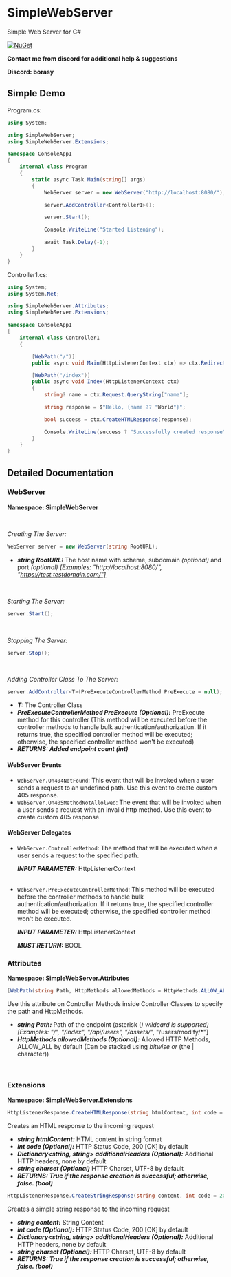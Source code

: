 # SimpleWebServer

Simple Web Server for C#

[![NuGet](https://img.shields.io/nuget/v/SimpleWebServer.svg?label=NuGet)](https://nuget.org/packages/SimpleWebServer)

**Contact me from discord for additional help & suggestions**

**Discord: borasy**

## Simple Demo

Program.cs:

```csharp
using System;

using SimpleWebServer;
using SimpleWebServer.Extensions;

namespace ConsoleApp1
{
    internal class Program
    {
        static async Task Main(string[] args)
        {
            WebServer server = new WebServer("http://localhost:8080/");

            server.AddController<Controller1>();

            server.Start();

            Console.WriteLine("Started Listening");

            await Task.Delay(-1);
        }
    }
}
```

Controller1.cs:

```csharp
using System;
using System.Net;

using SimpleWebServer.Attributes;
using SimpleWebServer.Extensions;

namespace ConsoleApp1
{
    internal class Controller1
    {

        [WebPath("/")]
        public async void Main(HttpListenerContext ctx) => ctx.Redirect("/index");

        [WebPath("/index")]
        public async void Index(HttpListenerContext ctx)
        {
            string? name = ctx.Request.QueryString["name"];

            string response = $"Hello, {name ?? "World"}";

            bool success = ctx.CreateHTMLResponse(response);

            Console.WriteLine(success ? "Successfully created response" : "An error occured while creating response");
        }
    }
}
```

## Detailed Documentation

### WebServer
**Namespace: SimpleWebServer**

<br>

*Creating The Server:*

```csharp
WebServer server = new WebServer(string RootURL);
```

* ***string RootURL:*** The host name with scheme, subdomain *(optional)* and port *(optional)* *[Examples: "http://localhost:8080/", "https://test.testdomain.com/"]*

<br>

*Starting The Server:*

```csharp
server.Start();
```

<br>

*Stopping The Server:*

```csharp
server.Stop();
```

<br>

*Adding Controller Class To The Server:*

```csharp
server.AddController<T>(PreExecuteControllerMethod PreExecute = null);
```

* ***T:*** The Controller Class
* ***PreExecuteControllerMethod PreExecute (Optional):*** PreExecute method for this controller (This method will be executed before the controller methods to handle bulk authentication/authorization. If it returns true, the specified controller method will be executed; otherwise, the specified controller method won't be executed)
  <br>
* ***RETURNS: Added endpoint count (int)***
  <br>

#### WebServer Events

* `WebServer.On404NotFound`: This event that will be invoked when a user sends a request to an undefined path. Use this event to create custom 405 response.
  <br>
* `WebServer.On405MethodNotAllolwed`: The event that will be invoked when a user sends a request with an invalid http method. Use this event to create custom 405 response.
  <br>

#### WebServer Delegates

* `WebServer.ControllerMethod`: The method that will be executed when a user sends a request to the specified path.

  ***INPUT PARAMETER:*** HttpListenerContext
  <br>
  <br>

* `WebServer.PreExecuteControllerMethod`: This method will be executed before the controller methods to handle bulk authentication/authorization. If it returns true, the specified controller method will be executed; otherwise, the specified controller method won't be executed.

  ***INPUT PARAMETER:*** HttpListenerContext

  ***MUST RETURN:*** BOOL
  <br>

### Attributes
**Namespace: SimpleWebServer.Attributes**

```csharp
[WebPath(string Path, HttpMethods allowedMethods = HttpMethods.ALLOW_ALL)]
```

Use this attribute on Controller Methods inside Controller Classes to specify the path and HttpMethods.

* ***string Path:*** Path of the endpoint (asterisk (*) wildcard is supported) [Examples: "/", "/index", "/api/users", "/assets/*", "/users/modify/*"]
* ***HttpMethods allowedMethods (Optional):*** Allowed HTTP Methods, ALLOW_ALL by default (Can be stacked using *bitwise or* (the | character))
<br>

### Extensions
**Namespace: SimpleWebServer.Extensions**

```csharp
HttpListenerResponse.CreateHTMLResponse(string htmlContent, int code = 200, Dictionary<string, string> additionalHeaders = null, string charset = "utf-8");
```
Creates an HTML response to the incoming request

* ***string htmlContent:*** HTML content in string format
* ***int code (Optional):*** HTTP Status Code, 200 [OK] by default
* ***Dictionary<string, string> additionalHeaders (Optional):*** Additional HTTP headers, none by default
* ***string charset (Optional)*** HTTP Charset, UTF-8 by default
  <br>
* ***RETURNS: True if the response creation is successful; otherwise, false. (bool)***
  <br>

```csharp
HttpListenerResponse.CreateStringResponse(string content, int code = 200, Dictionary<string, string> additionalHeaders = null, string charset = "utf-8");
```
Creates a simple string response to the incoming request

* ***string content:*** String Content
* ***int code (Optional):*** HTTP Status Code, 200 [OK] by default
* ***Dictionary<string, string> additionalHeaders (Optional):*** Additional HTTP headers, none by default
* ***string charset (Optional):*** HTTP Charset, UTF-8 by default
  <br>
* ***RETURNS: True if the response creation is successful; otherwise, false. (bool)***
  <br>
